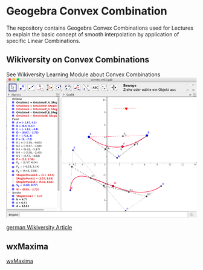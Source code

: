 # Geogebra Convex Combination
The repository contains Geogebra Convex Combinations used for Lectures to explain the basic concept of smooth interpolation by application of specific Linear Combinations.

## Wikiversity on Convex Combinations
See Wikiversity Learning Module about Convex Combinations
[![Geogebra Convex Combination](images/Geogebra_convex_ord3.png)](https://de.wikiversity.org/wiki/Konvexkombination) 

[german Wikiversity Article](https://de.wikiversity.org/wiki/Konvexkombination)

## wxMaxima
[wxMaxima]()
